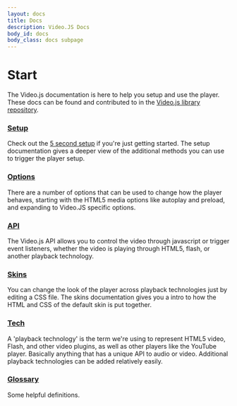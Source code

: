 ```yaml
---
layout: docs
title: Docs
description: Video.JS Docs
body_id: docs
body_class: docs subpage
---
```


<h1>Start</h1>

The Video.js documentation is here to help you setup and use the player. These docs can be found and contributed to in the [Video.js library repository](https://github.com/zencoder/video-js/tree/master/docs).

### [Setup](/docs/setup)
Check out the [5 second setup](/#setup) if you're just getting started. The setup documentation gives a deeper view of the additional methods you can use to trigger the player setup.

### [Options](/docs/options/)
There are a number of options that can be used to change how the player behaves, starting with the HTML5 media options like autoplay and preload, and expanding to Video.JS specific options.

### [API](/docs/api/)
The Video.js API allows you to control the video through javascript or trigger event listeners, whether the video is playing through HTML5, flash, or another playback technology.

### [Skins](/docs/skins/)
You can change the look of the player across playback technologies just by editing a CSS file. The skins documentation gives you a intro to how the HTML and CSS of the default skin is put together.

### [Tech](/docs/tech/)
A 'playback technology' is the term we're using to represent HTML5 video, Flash, and other video plugins, as well as other players like the YouTube player. Basically anything that has a unique API to audio or video. Additional playback technologies can be added relatively easily.

### [Glossary](/docs/glossary/)
Some helpful definitions.